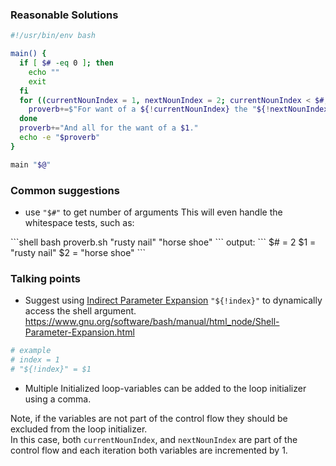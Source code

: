 ### Reasonable Solutions

```bash
#!/usr/bin/env bash

main() {
  if [ $# -eq 0 ]; then
    echo ""
    exit
  fi
  for ((currentNounIndex = 1, nextNounIndex = 2; currentNounIndex < $#; currentNounIndex++, nextNounIndex++)); do
    proverb+=$"For want of a ${!currentNounIndex} the "${!nextNounIndex}" was lost.\n"
  done
  proverb+="And all for the want of a $1."
  echo -e "$proverb"
}

main "$@"
```


### Common suggestions
- use `"$#"` to get number of arguments
This will even handle the whitespace tests, such as:

\```shell
bash proverb.sh "rusty nail" "horse shoe"
\```
output:
\```
$# = 2
$1 = "rusty nail"
$2 = "horse shoe"
\```


### Talking points
- Suggest using [Indirect Parameter Expansion](https://www.gnu.org/software/bash/manual/html_node/Shell-Parameter-Expansion.html)
`"${!index}"` to dynamically access the shell argument. https://www.gnu.org/software/bash/manual/html_node/Shell-Parameter-Expansion.html
```bash
# example
# index = 1
# "${!index}" = $1
```

- Multiple Initialized loop-variables can be added to the loop initializer using a comma.

Note, if the variables are not part of the control flow they should be excluded from the loop initializer.<br/>
In this case, both `currentNounIndex`, and `nextNounIndex` are part of the control flow and each iteration both variables are incremented by 1.
